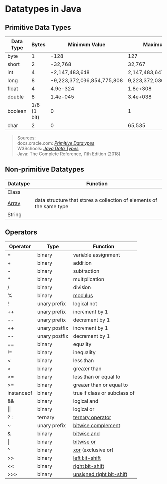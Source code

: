 # Datatypes in Java

## Primitive Data Types
| Data Type | Bytes | Minimum Value | Maximum Value | Default Value | Literal Suffix | 
| --------- | ----- | ------------- | ------------- | ------------- | -------------- |
| byte | 1 | -128 | 127 | 0 | N/A |  
| short | 2 | -32,768 | 32,767 | 0 | N/A |  
| int | 4 | -2,147,483,648 | 2,147,483,647 | 0 | N/A |  
| long | 8 | -9,223,372,036,854,775,808 | 9,223,372,036,854,775,807 | 0L | L |  
| float | 4 | 4.9e-324 | 1.8e+308 | 0.00f | f |  
| double | 8 | 1.4e-045 | 3.4e+038 | 0.00d | d |  
| boolean | 1/8 (1 bit) | 0 | 1 | false | N/A |  
| char | 2 | 0 | 65,535 | '\u0000' | N/A | 
> Sources: <br />
> docs.oracle.com: [_Primitive Datatypes_](https://docs.oracle.com/javase/tutorial/java/nutsandbolts/datatypes.html) <br />
> W3Schools: [_Java Data Types_](https://www.w3schools.com/java/java_data_types.asp) <br />
> Java: The Complete Reference, 11th Edition (2018)

## Non-primitive Datatypes
| Datatype | Function | 
| -------- | -------- |
| Class |  |
| [Array](https://github.com/EthanC2/Notes-and-Writeups/blob/main/Java/Data%20and%20Data%20Types/Arrays.md) | data structure that stores a collection of elements of the same type |
| String |  |

## Operators
| Operator | Type | Function |
| -------- | ---- | -------- |
| = | binary |variable assignment |
| + | binary | addition |
| - | binary | subtraction |
| * | binary | multiplication |
| / | binary | division |
| % | binary | [modulus](https://en.wikipedia.org/wiki/Modular_arithmetic) |
| ! | unary prefix | logical not | 
| ++ | unary prefix | increment by 1 |
| -- | unary prefix | decrement by 1 | 
| ++ | unary postfix | increment by 1 |
| -- | unary postfix | decrement by 1 |
| == | binary | equality |
| != | binary | inequality |
| < | binary | less than|
| > | binary | greater than |
| <= | binary | less than or equal to |
| >= | binary | greater than or equal to |
| instanceof | binary | true if class or subclass of |
| && | binary | logical and |
| \|\| | binary | logical or |
| ? : | ternary | [ternary operator](https://www.geeksforgeeks.org/java-ternary-operator-with-examples/) |
| ~ | unary prefix | [bitwise complement](https://www.javatpoint.com/bitwise-operator-in-java) |
| & | binary | [bitwise and](https://www.programiz.com/java-programming/bitwise-operators#and) |
| \| | binary | [bitwise or](https://www.programiz.com/java-programming/bitwise-operators#or) |
| ^ | binary | [xor](https://en.wikipedia.org/wiki/Exclusive_or) (exclusive or) |
| >> | binary | [left bit-shift](https://www.interviewcake.com/concept/java/bit-shift) |
| << | binary | [right bit-shift](https://www.interviewcake.com/concept/java/bit-shift) |
| >>> | binary | [unsigned right bit-shift](https://www.javatpoint.com/unsigned-right-shift-operator-in-java) |
